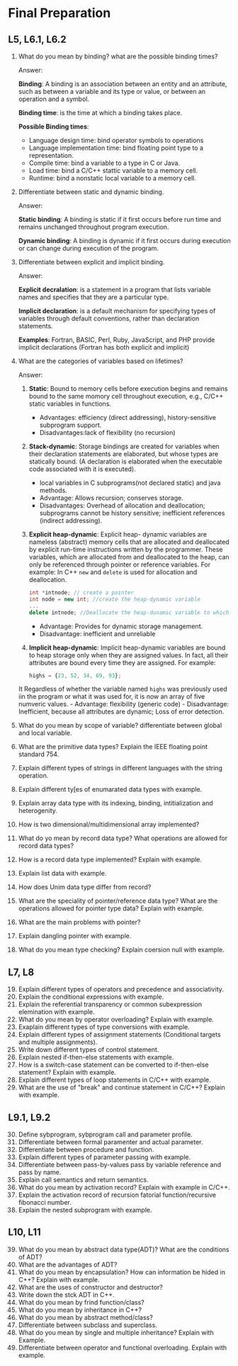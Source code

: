 # **Final Preparation**

## L5, L6.1, L6.2

1. What do you mean by binding? what are the possible binding times?

   Answer:

   **Binding**: A binding is an association between an entity and an attribute, such as between a variable and its type or value, or between an operation and a symbol.

   **Binding time**: is the time at which a binding takes place.

   **Possible Binding times**:

   - Language design time: bind operator symbols to operations
   - Language implementation time: bind floating point type to a representation.
   - Compile time: bind a variable to a type in C or Java.
   - Load time: bind a C/C++ stattic variable to a memory cell.
   - Runtime: bind a nonstatic local variable to a memory cell.

2. Differentiate between static and dynamic binding.

   Answer:

   **Static binding**: A binding is static if it first occurs before run time and remains unchanged throughout program execution.

   **Dynamic binding**: A binding is dynamic if it first occurs during execution or can change during execution of the program.

3. Differentiate between explicit and implicit binding.

   Answer:

   **Explicit decralation**: is a statement in a program that lists variable names and specifies that they are a particular type.

   **Implicit declaration**: is a default mechanism for specifying types of variables through default conventions, rather than declaration statements.

   **Examples**: Fortran, BASIC, Perl, Ruby, JavaScript, and PHP provide implicit declarations (Fortran has both explicit and implicit)

4. What are the categories of variables based on lifetimes?

   Answer:

   1. **Static**: Bound to memory cells before execution begins and remains bound to the same momory cell throughout execution, e.g., C/C++ static variables in functions.

      - Advantages: efficiency (direct addressing), history-sensitive subprogram support.
      - Disadvantages:lack of flexibility (no recursion)

   2. **Stack-dynamic**: Storage bindings are created for variables when their declaration statements are elaborated, but whose types are statically bound. (A declaration is elaborated when the executable code associated with it is executed).

      - local variables in C subprograms(not declared static) and java methods.
      - Advantage: Allows recursion; conserves storage.
      - Disadvantages: Overhead of allocation and deallocation; subprograms cannot be history sensitive; inefficient references (indirect addressing).

   3. **Explicit heap-dynamic**: Explicit heap- dynamic variables are nameless (abstract) memory cells that are allocated and deallocated by explicit run-time instructions written by the programmer. These variables, which are allocated from and deallocated to the heap, can only be referenced through pointer or reference variables. For example: In C++  `new` and `delete` is used for allocation and deallocation.

        ``` cpp
        int *intnode; // create a pointer
        int node = new int; //create the heap-dynamic variable
        ...
        delete intnode; //Deallocate the heap-dunamic variable to which intnode points.
        ```

       - Advantage: Provides for dynamic storage management.
       - Disadvantage: inefficient and unreliable

   4. **Implicit heap-dynamic**: Implicit heap-dynamic variables are bound to heap storage only when they are assigned values. In fact, all their attributes are bound every time they are assigned. For example:

        ``` javascript
        highs = {23, 52, 34, 69, 93};

        ```

    It Regardless of whether the variable named `highs` was previously used iin the program or what it was used for, it is now an array of five numveric values.
        - Advantage: flexibility (generic code)
        - Disadvantage: Inefficient, because all attributes are dynamic; Loss of error detection.

5. What do you mean by scope of variable? differentiate between global and local variable.
6. What are the primitive data types? Explain the IEEE floating point standard 754.
7. Explain different types of strings in different languages with the string operation.
8. Explain different ty[es of enumarated data types with example.
9. Explain array data type with its indexing, binding, intitialization and heterogenity.
10. How is two dimensional/multidimensional array implemented?
11. What do yo mean by record data type? What operations are allowed for record data types?
12. How is a record data type implemented? Explain with example.
13. Explain list data with example.
14. How does Unim data type differ from record?
15. What are the speciality of pointer/reference data type? What are the operations allowed for pointer type data? Explain with example.
16. What are the main problems with pointer?
17. Explain dangling pointer with example.
18. What do you mean type checking? Explain coersion null with example.

## L7, L8

19. Explain different types of operators and precedence and associativity.
20. Explain the conditional expressions with example.
21. Explain the referential transparency or common subexpression elemination with example.
22. What do you mean by operator overloading? Explain with example.
23. Exaplain different types of type conversions with example.
24. Explain different types of assignment statements (Conditional targets and multiple assignments).
25. Write down different types of control statement.
26. Explain nested if-then-else statements with example.
27. How is a switch-case statement can be converted to if-then-else statement? Explain with example.
28. Explain different types of loop statements in C/C++ with example.
29. What are the use of "break" and continue statement in C/C++? Explain with example.

## L9.1, L9.2

30. Define sybprogram, sybprogram call and parameter profile.
31. Differentiate between formal paramenter and actual parameter.
32. Differentiate between procedure and function.
33. Explain different types of parameter passing with example.
34. Differentiate between pass-by-values pass by variable reference and pass by name.
35. Explain call semantics and return semantics.
36. What do you mean by activation record? Explain with example in C/C++.
37. Explain the activation record of recursion fatorial function/recursive fibonacci number.
38. Explain the nested subprogram with example.

## L10, L11

39. What do you mean by abstract data type(ADT)? What are the conditions of ADT?
40. What are the advantages of ADT?
41. What do you mean by encapsulation? How can information be hided in C++? Explain with example.
42. What are the uses of constructor and destructor?
43. Write down the stck ADT in C++.
44. What do you mean by frind function/class?
45. What do you mean by inheritance in C++?
46. What do you mean by abstract method/class?
47. Differentiate between subclass and superclass.
48. What do you mean by single and multiple inheritance? Explain with Example.
49. Differentiate between operator and functional overloading. Explain with example.
